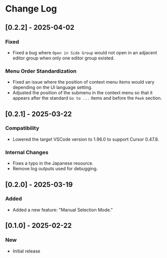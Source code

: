 # Change Log

## [0.2.2] - 2025-04-02

### Fixed

- Fixed a bug where `Open in Side Group` would not open in an adjacent editor group when only one editor group existed.

### Menu Order Standardization

- Fixed an issue where the position of context menu items would vary depending on the UI language setting.
- Adjusted the position of the submenu in the context menu so that it appears after the standard `Go to ...` items and before the `Peek` section.


## [0.2.1] - 2025-03-22

### Compatibility

- Lowered the target VSCode version to 1.96.0 to support Cursor 0.47.8.

### Internal Changes

- Fixes a typo in the Japanese resource.
- Remove log outputs used for debugging. 


## [0.2.0] - 2025-03-19

### Added

- Added a new feature: "Manual Selection Mode."


## [0.1.0] - 2025-02-22

### New

- Initial release
